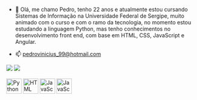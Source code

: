 - 👋 Olá, me chamo Pedro, tenho 22 anos e atualmente estou cursando Sistemas de Informação na Universidade Federal de Sergipe, muito animado com o curso e
     com o ramo da tecnologia, no momento estou estudando a linguagem Python, mas tenho conhecimentos no desenvolvimento front end, com base em HTML, CSS, JavaScript e Angular.

- 📫 pedrovinicius_99@hotmail.com

<div>
     <img heigth="180em" src= "https://github-readme-stats.vercel.app/api?username=zPedroz&count_private=true&show_icons=true&theme=merko"/>
     <img heigth="180em" src="https://github-readme-stats.vercel.app/api/top-langs/?username=zPedroz&hide=tcl,html,roff,plsql&theme=merko"/>
</div>

<div style="display: inline_block"><br>
     <img align="center" alt="Python" heigth="30" width="40" src="https://cdn.jsdelivr.net/gh/devicons/devicon/icons/python/python-original.svg" />
     <img align="center" alt="HTML" heigth="30" width="40" src="https://cdn.jsdelivr.net/gh/devicons/devicon/icons/html5/html5-original.svg" />
     <img align="center" alt="JavaScript" heigth="30" width="40" src="https://cdn.jsdelivr.net/gh/devicons/devicon/icons/javascript/javascript-original.svg" />
     <img align="center" alt="JavaScript" heigth="30" width="40"src="https://cdn.jsdelivr.net/gh/devicons/devicon/icons/angularjs/angularjs-original.svg" />
</div>     
<!---
zPedroz/zPedroz is a ✨ special ✨ repository because its `README.md` (this file) appears on your GitHub profile.
You can click the Preview link to take a look at your changes.
--->
